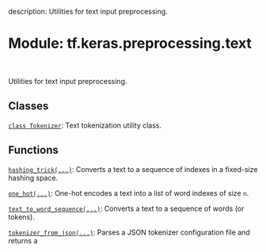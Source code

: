 description: Utilities for text input preprocessing.

<div itemscope itemtype="http://developers.google.com/ReferenceObject">
<meta itemprop="name" content="tf.keras.preprocessing.text" />
<meta itemprop="path" content="Stable" />
</div>

# Module: tf.keras.preprocessing.text

<!-- Insert buttons and diff -->

<table class="tfo-notebook-buttons tfo-api nocontent" align="left">

</table>



Utilities for text input preprocessing.



## Classes

[`class Tokenizer`](../../../tf/keras/preprocessing/text/Tokenizer.md): Text tokenization utility class.

## Functions

[`hashing_trick(...)`](../../../tf/keras/preprocessing/text/hashing_trick.md): Converts a text to a sequence of indexes in a fixed-size hashing space.

[`one_hot(...)`](../../../tf/keras/preprocessing/text/one_hot.md): One-hot encodes a text into a list of word indexes of size `n`.

[`text_to_word_sequence(...)`](../../../tf/keras/preprocessing/text/text_to_word_sequence.md): Converts a text to a sequence of words (or tokens).

[`tokenizer_from_json(...)`](../../../tf/keras/preprocessing/text/tokenizer_from_json.md): Parses a JSON tokenizer configuration file and returns a

